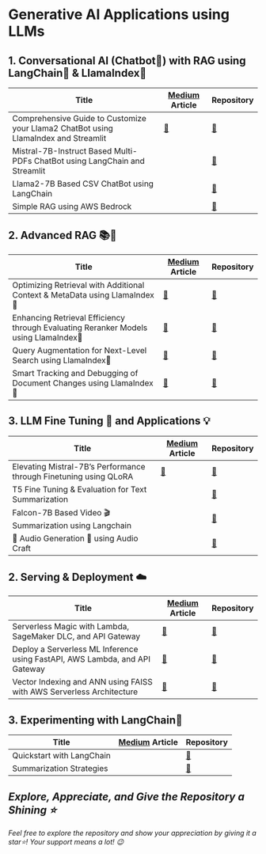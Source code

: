 # Generative AI Applications using LLMs 

## 1. Conversational AI (Chatbot🤖) with RAG using LangChain🦜️ & LlamaIndex🦙
| Title         | [Medium](https://medium.com/@akash-mathur) Article |  Repository   |
| ------------- | ------------- | ------------- |
| Comprehensive Guide to Customize your Llama2 ChatBot using LlamaIndex and Streamlit | [🔗](https://akash-mathur.medium.com/comprehensive-guide-to-customize-your-llama2-chatbot-with-llamaindex-and-streamlit-76bbd041eafc) | [🔗](https://github.com/akashmathur-2212/LLMs-playground/tree/main/LlamaIndex-applications/llama2-multi-documents-chatbot)|
| Mistral-7B-Instruct Based Multi-PDFs ChatBot using LangChain and Streamlit | | [🔗](https://github.com/akashmathur-2212/LLMs-playground/tree/main/LangChain-applications/mistral_7B-multiPDF-chatbot) |
| Llama2-7B Based CSV ChatBot using LangChain | | [🔗](https://github.com/akashmathur-2212/LLMs-playground/tree/main/LangChain-applications/llama2-chat-with-CSV) |
| Simple RAG using AWS Bedrock | | [🔗](https://github.com/akashmathur-2212/GenAI_with_AWS_Bedrock/tree/main) |

## 2. Advanced RAG 📚📒
| Title         | [Medium](https://medium.com/@akash-mathur) Article |  Repository   |
| ------------- | ------------- | ------------- |
| Optimizing Retrieval with Additional Context & MetaData using LlamaIndex🦙 | [🔗](https://akash-mathur.medium.com/advanced-rag-optimizing-retrieval-with-additional-context-metadata-using-llamaindex-aeaa32d7aa2f) | [🔗](https://github.com/akashmathur-2212/LLMs-playground/tree/main/LlamaIndex-applications/Advanced-RAG/parent_child_document_retriever) |
| Enhancing Retrieval Efficiency through Evaluating Reranker Models using LlamaIndex🦙 | [🔗](https://akash-mathur.medium.com/advanced-rag-enhancing-retrieval-efficiency-through-evaluating-reranker-models-using-llamaindex-3f104f24607e) | [🔗](https://github.com/akashmathur-2212/LLMs-playground/tree/main/LlamaIndex-applications/Advanced-RAG/reranker_models_evaluation) |
| Query Augmentation for Next-Level Search using LlamaIndex🦙 | [🔗](https://medium.com/@akash-mathur/advanced-rag-query-augmentation-for-next-level-search-using-llamaindex-d362fed7ecc3) | [🔗](https://github.com/akashmathur-2212/LLMs-playground/tree/main/LlamaIndex-applications/Advanced-RAG/advanced_query_transformations) |
| Smart Tracking and Debugging of Document Changes using LlamaIndex🦙 | [🔗](https://akash-mathur.medium.com/data-management-in-llamaindex-smart-tracking-and-debugging-of-document-changes-7b81c304382b) | [🔗](https://github.com/akashmathur-2212/LLMs-playground/tree/main/LlamaIndex-applications/Advanced-RAG/document_tracking_debugging) |


## 3. LLM Fine Tuning 🧠 and Applications 💡
| Title         | [Medium](https://medium.com/@akash-mathur) Article |  Repository   |
| ------------- | ------------- | ------------- |
| Elevating Mistral-7B’s Performance through Finetuning using QLoRA | [🔗](https://akash-mathur.medium.com/elevating-mistral-7bs-performance-through-qlora-b2504cf7c2fe) | [🔗](https://github.com/akashmathur-2212/LLMs-playground/tree/main/mistral-finetune-using-LoRA) |
| T5 Fine Tuning & Evaluation for Text Summarization | | [🔗](https://github.com/akashmathur-2212/LLMs-playground/tree/main/finetuned-text-summarizer) |
| Falcon-7B Based Video 🎬 Summarization using Langchain | | [🔗](https://github.com/akashmathur-2212/LLMs-playground/tree/main/LangChain-applications/Video-Summarization-Langchain) |
| 🎵 Audio Generation 🎹 using Audio Craft | | [🔗](https://github.com/akashmathur-2212/LLMs-playground/tree/main/AI-Audio-Generation) |

## 2. Serving & Deployment ☁️
| Title         | [Medium](https://medium.com/@akash-mathur) Article |  Repository   |  
| ------------- | ------------- | ------------- |
| Serverless Magic with Lambda, SageMaker DLC, and API Gateway | [🔗](https://medium.com/@akash-mathur/deploying-llms-serverless-magic-with-lambda-sagemaker-dlc-and-api-gateway-1bf99517d43e)  | [🔗](https://github.com/akashmathur-2212/aws-serverless-workflows/tree/main/LLM-Endpoint-Deployment-Inference)|
| Deploy a Serverless ML Inference using FastAPI, AWS Lambda, and API Gateway | [🔗](https://akash-mathur.medium.com/deploy-a-serverless-ml-inference-using-fastapi-aws-lambda-and-api-gateway-32b0b9a40236)  | [🔗](https://github.com/akashmathur-2212/Serverless-Deployment-Using-FastAPI-AWS)|
| Vector Indexing and ANN using FAISS with AWS Serverless Architecture | [🔗](https://akash-mathur.medium.com/unlocking-faiss-for-efficient-search-vector-indexing-and-ann-with-serverless-architecture-5b2b59ead20f)  | [🔗](https://github.com/akashmathur-2212/Recommendation-System-Playground/tree/main/faiss-similarity-search)|

## 3. Experimenting with LangChain🦜️
| Title         | [Medium](https://medium.com/@akash-mathur) Article |  Repository  |
| ------------- | ------------- | ------------- |
| Quickstart with LangChain |   | [🔗](https://github.com/akashmathur-2212/LLMs-playground/blob/main/LangChain-applications/Mastering-Langchain/langchain-quickstart-with-llama2.ipynb) |
| Summarization Strategies |   | [🔗](https://github.com/akashmathur-2212/LLMs-playground/blob/main/LangChain-applications/Mastering-Langchain/summarization-strategies-using-langchain.ipynb) |

## *Explore, Appreciate, and Give the Repository a Shining ⭐*
*Feel free to explore the repository and show your appreciation by giving it a star⭐! Your support means a lot! 😉*
